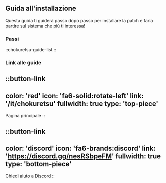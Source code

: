 ## Guida all'installazione
Questa guida ti guiderà passo dopo passo per installare la patch e farla partire sul sistema che più ti interessa!

### Passi
::chokuretsu-guide-list
::

### Link alle guide
::button-link
---
color: 'red'
icon: 'fa6-solid:rotate-left'
link: '/it/chokuretsu'
fullwidth: true
type: 'top-piece'
---
Pagina principale
::

::button-link
---
color: 'discord'
icon: 'fa6-brands:discord'
link: 'https://discord.gg/nesRSbpeFM'
fullwidth: true
type: 'bottom-piece'
---
Chiedi aiuto a Discord
::